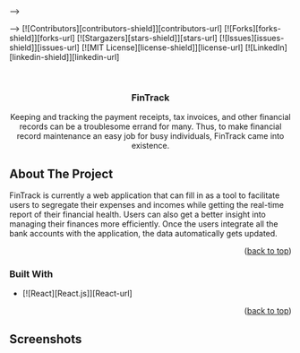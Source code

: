-->
<a name="readme-top"></a>

-->
[![Contributors][contributors-shield]][contributors-url]
[![Forks][forks-shield]][forks-url]
[![Stargazers][stars-shield]][stars-url]
[![Issues][issues-shield]][issues-url]
[![MIT License][license-shield]][license-url]
[![LinkedIn][linkedin-shield]][linkedin-url]



<!-- PROJECT LOGO -->
<br />
<div align="center">

  <h3 align="center">FinTrack</h3>

  <p align="center">
    Keeping and tracking the payment receipts, tax invoices, and other financial records can be a troublesome errand for many. Thus, to make financial record maintenance an easy job for busy individuals, FinTrack came into existence.
    <br />
</div>







<!-- ABOUT THE PROJECT -->
## About The Project


FinTrack is currently a web application that can fill in as a tool to facilitate users to segregate their expenses and incomes while getting the real-time report of their financial health. Users can also get a better insight into managing their finances more efficiently. Once the users integrate all the bank accounts with the application, the data automatically gets updated.

<p align="right">(<a href="#readme-top">back to top</a>)</p>



### Built With




* [![React][React.js]][React-url]

<p align="right">(<a href="#readme-top">back to top</a>)</p>




## Screenshots



